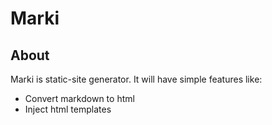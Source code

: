 # Marki
## About 
Marki is static-site generator. It will have simple features like:
- Convert markdown to html
- Inject html templates 
